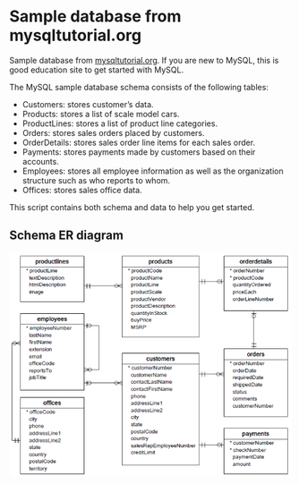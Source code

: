 # Sample database from mysqltutorial.org 
Sample database from [mysqltutorial.org](https://www.mysqltutorial.org/). If you are new to MySQL, this is good education site to get started with MySQL. 

The MySQL sample database schema consists of the following tables:

- Customers: stores customer’s data.
- Products: stores a list of scale model cars.
- ProductLines: stores a list of product line categories.
- Orders: stores sales orders placed by customers.
- OrderDetails: stores sales order line items for each sales order.
- Payments: stores payments made by customers based on their accounts.
- Employees: stores all employee information as well as the organization structure such as who reports to whom.
- Offices: stores sales office data.

This script contains both schema and data to help you get started. 

## Schema ER diagram
![classic model ER diagram](./MySQL-Sample-Database-Schema.png)
